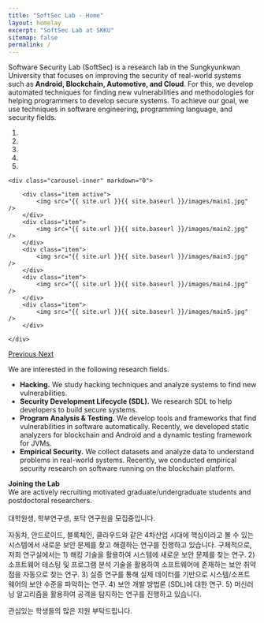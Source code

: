 ```yaml
---
title: "SoftSec Lab - Home"
layout: homelay
excerpt: "SoftSec Lab at SKKU"
sitemap: false
permalink: /
---
```

Software Security Lab (SoftSec) is a research lab in the Sungkyunkwan University that focuses on improving the security of real-world systems such as <b>Android, Blockchain, Automotive, and Cloud</b>. For this, we develop automated techniques for finding new vulnerabilities and methodologies for helping programmers to develop secure systems. To achieve our goal, we use techniques in software engineering, programming language, and security fields.

<div markdown="0" id="carousel" class="carousel slide" data-ride="carousel" data-interval="5000" data-pause="hover" >
    <ol class="carousel-indicators">
        <li data-target="#carousel" data-slide-to="0" class="active"></li>
        <li data-target="#carousel" data-slide-to="1"></li>
        <li data-target="#carousel" data-slide-to="2"></li>
        <li data-target="#carousel" data-slide-to="3"></li>
        <li data-target="#carousel" data-slide-to="4"></li>
    </ol>

    <div class="carousel-inner" markdown="0">

        <div class="item active">
            <img src="{{ site.url }}{{ site.baseurl }}/images/main1.jpg" />
        </div>
        <div class="item">
            <img src="{{ site.url }}{{ site.baseurl }}/images/main2.jpg" />
        </div>
        <div class="item">
            <img src="{{ site.url }}{{ site.baseurl }}/images/main3.jpg" />
        </div>
        <div class="item">
            <img src="{{ site.url }}{{ site.baseurl }}/images/main4.jpg" />
        </div>
        <div class="item">
            <img src="{{ site.url }}{{ site.baseurl }}/images/main5.jpg" />
        </div>

    </div>

  <a class="left carousel-control" href="#carousel" role="button" data-slide="prev">
    <span class="glyphicon glyphicon-chevron-left" aria-hidden="true"></span>
    <span class="sr-only">Previous</span>
  </a>
  <a class="right carousel-control" href="#carousel" role="button" data-slide="next">
    <span class="glyphicon glyphicon-chevron-right" aria-hidden="true"></span>
    <span class="sr-only">Next</span>
  </a>
</div>

We are interested in the following research fields.

<ul>
<li>
<b>Hacking.</b> We study hacking techniques and analyze systems to find new vulnerabilities.
</li>

<li>
<b>Security Development Lifecycle (SDL).</b> We research SDL to help developers to build secure systems.
</li>
<li>
<b>Program Analysis & Testing.</b> We develop tools and frameworks that find vulnerabilities in software automatically. Recently, we developed static analyzers for blockchain and Android and a dynamic testing framework for JVMs.
</li>
<li>
<b>Empirical Security.</b> We collect datasets and analyze data to understand problems in real-world systems. Recently, we conducted empirical security research on software running on the blockchain platform.
</li>
</ul>

<!--**We are looking for passionate new PhD/MS/undergraduate students to join our lab!**-->
**Joining the Lab**<br>
We are actively recruiting motivated graduate/undergraduate students and postdoctoral researchers. <br>
<br>
대학원생, 학부연구생, 포닥 연구원을 모집중입니다.

자동차, 안드로이드, 블록체인, 클라우드와 같은 4차산업 시대에 핵심이라고 볼 수 있는 시스템에서 새로운 보안 문제를 찾고 해결하는 연구를 진행하고 있습니다. 구체적으로, 저희 연구실에서는 1) 해킹 기술을 활용하여 시스템에 새로운 보안 문제를 찾는 연구.  2) 소프트웨어 테스팅 및 프로그램 분석 기술을 활용하여 소프트웨어에 존재하는 보안 취약점을 자동으로 찾는 연구. 3) 실증 연구를 통해 실제 데이터를 기반으로 시스템/소프트웨어의 보안 수준을 파악하는 연구. 4) 보안 개발 방법론 (SDL)에 대한 연구. 5) 머신러닝 알고리즘을 활용하여 공격을 탐지하는 연구를 진행하고 있습니다.

관심있는 학생들의 많은 지원 부탁드립니다.

<!--
<figure class="fourth">
  <img src="{{ site.url }}{{ site.baseurl }}/images/logopic/Logo_Leiden.jpg" style="width: 210px">
  <img src="{{ site.url }}{{ site.baseurl }}/images/logopic/Logo_Nanofront.jpg" style="width: 110px">
  <img src="{{ site.url }}{{ site.baseurl }}/images/logopic/Logo_NWO.jpg" style="width: 120px">
  <img src="{{ site.url }}{{ site.baseurl }}/images/logopic/Logo_ERC.jpg" style="width: 110px">
</figure>
-->
